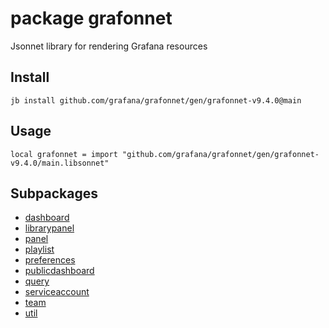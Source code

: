 # package grafonnet

Jsonnet library for rendering Grafana resources

## Install

```
jb install github.com/grafana/grafonnet/gen/grafonnet-v9.4.0@main
```

## Usage

```jsonnet
local grafonnet = import "github.com/grafana/grafonnet/gen/grafonnet-v9.4.0/main.libsonnet"
```

## Subpackages

* [dashboard](grafonnet/dashboard.md)
* [librarypanel](grafonnet/librarypanel.md)
* [panel](grafonnet/panel.md)
* [playlist](grafonnet/playlist.md)
* [preferences](grafonnet/preferences.md)
* [publicdashboard](grafonnet/publicdashboard.md)
* [query](grafonnet/query.md)
* [serviceaccount](grafonnet/serviceaccount.md)
* [team](grafonnet/team.md)
* [util](grafonnet/util.md)

